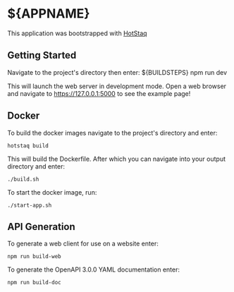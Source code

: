 # ${APPNAME}
This application was bootstrapped with [HotStaq](https://www.github.com/OurFreeLight/HotStaq)

## Getting Started
Navigate to the project's directory then enter:
${BUILDSTEPS}
	npm run dev

This will launch the web server in development mode. Open a web browser and navigate to https://127.0.0.1:5000 to see the example page!

## Docker
To build the docker images navigate to the project's directory and enter:
```console
hotstaq build
```

This will build the Dockerfile. After which you can navigate into your output directory and enter:
```console
./build.sh
```

To start the docker image, run:
```console
./start-app.sh
```

## API Generation
To generate a web client for use on a website enter:
```console
npm run build-web
```

To generate the OpenAPI 3.0.0 YAML documentation enter:
```console
npm run build-doc
```
